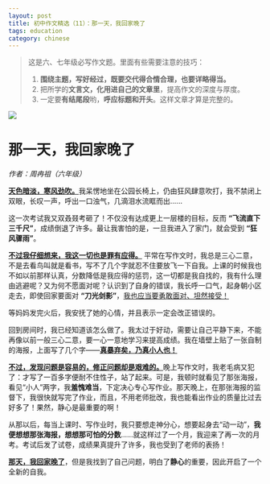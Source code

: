 ```yaml
---
layout: post
title: 初中作文精选（11）：那一天，我回家晚了
tags: education
category: chinese
---
```


> 这是六、七年级必写作文题。里面有些需要注意的技巧：
> 1. **围绕主题，写好经过，既要交代得合情合理，也要详略得当。**
> 2. 把所学的**文言文，化用进自己的文章里**，提高作文的深度与厚度。
> 3. 一定要**有结尾段**哟，**呼应标题和开头**。这样文章才算是完整的。

![](https://crsando.github.io/images/2024-11-24/export_pp0r7j.png)

# 那一天，我回家晚了

*作者：周冉祖（六年级）*

<u>**天色暗淡，寒风劲吹。**</u>我呆愣地坐在公园长椅上，仍由狂风肆意吹打，我不禁闭上双眼，长叹一声，呼出一口浊气，几滴泪水流眶而出......

这一次考试我又双叒叕考砸了！不仅没有达成更上一层楼的目标，反而 **“飞流直下三千尺”**，成绩倒退了许多。最让我害怕的是，一旦我进入了家门，就会受到 **“狂风骤雨”**。         

<u>**不过我仔细想来，我这一切也是罪有应得。**</u> 平常在写作文时，我总是三心二意，不是去看鸟叫就是看书，写不了几个字就忍不住要放飞一下自我。上课的时候我也不如以前那样认真，分数降低是我应得的惩罚，这一切都是我自找的，我有什么理由逃避呢？又为何不愿面对呢？认识到了自身的错误，我长呼一口气，起身朝小区走去，即使回家要面对 **“刀光剑影”**，<u>我也应当要勇敢面对、坦然接受！</u>

等妈妈发完火后，我安抚了她的心情，并且表示一定会改正错误的。                                  

回到房间时，我已经知道该怎么做了。我太过于好动，需要让自己平静下来，不能再像以前一般三心二意，要一心一意地学习来提高成绩。我在墙壁上贴了一张自制的海报，上面写了几个字——<u>**真暴弃矣，乃真小人也！**</u>

<u>**不过，发现问题是容易的，修正问题却是艰难的。**</u>晚上写作文时，我老毛病又犯了：才写了一百多字便耐不住性子，站了起来。可是，我顿时就看见了那张海报，看见“小人”两字，我**羞愧难当**，下定决心专心写作业。那天晚上，在那张海报的监督下，我很快就写完了作业，而且，不用老师批改，我也能看出作业的质量比过去好多了！果然，静心是最重要的啊！

从那以后，每当上课时、写作业时，我只要想走神分心，想要起身去“动一动”，**我便想想那张海报，想想那可怕的分数**……就这样过了一个月，我迎来了再一次的月考。考试后发了试卷，成绩果真提升了许多，我也受到了老师的表扬！

<u>**那天，我回家晚了**</u>，但是我找到了自己问题，明白了**静心**的重要，因此开启了一个全新的自我。